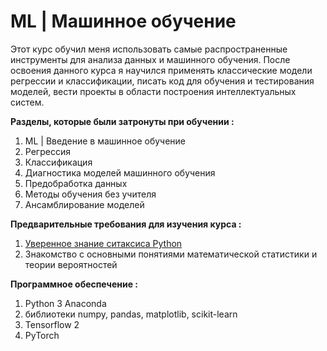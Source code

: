 # ML | Машинное обучение 

Этот курс обучил меня использовать самые распространенные инструменты для анализа данных и машинного обучения. После освоения данного курса я научился применять классические модели регрессии и классификации, писать код для обучения и тестирования моделей, вести проекты в области построения интеллектуальных систем.

**Разделы, которые были затронуты при обучении :**

  1. ML | Введение в машинное обучение
  2. Регрессия
  3. Классификация
  4. Диагностика моделей машинного обучения
  5. Предобработка данных
  6. Методы обучения без учителя
  7. Ансамблирование моделей


**Предварительные требования для изучения курса :**

  1. [Уверенное знание ситаксиса Python](https://github.com/majakovsky/Algorithms_Data_structure_Python)
  2. Знакомство с основными понятиями математической статистики и теории вероятностей


**Программное обеспечение :**

  1. Python 3 Anaconda
  2. библиотеки numpy, pandas, matplotlib, scikit-learn
  3. Tensorflow 2
  4. PyTorch
